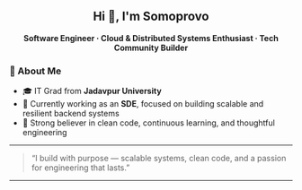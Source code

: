 <h2 align="center">Hi 👋, I'm Somoprovo</h1>

<p align="center">
  <b>Software Engineer · Cloud & Distributed Systems Enthusiast · Tech Community Builder</b>
</p>

### 🚀 About Me

- 🎓 IT Grad from **Jadavpur University**
- 💼 Currently working as an **SDE**, focused on building scalable and resilient backend systems
- 💬 Strong believer in clean code, continuous learning, and thoughtful engineering

---

<!--   
### 🛠 Tech Stack


<p align="center">
  <img src="https://skillicons.dev/icons?i=cpp,go,python,scala,js,ts,react,nextjs,nextjs,kafka,docker,kubernetes,aws,azure,fastapi,django,tensorflow,pytorch,postgres,mysql,mongodb,redis,linux,git" />
  <img src="https://skillicons.dev/icons?i=nextjs,docker,kubernetes,aws,azure,fastapi,django,tensorflow" />
  <br />
  <img src="https://skillicons.dev/icons?i=pytorch,postgres,mysql,mongodb,redis,linux,git" /> 
</p>
  -->


> “I build with purpose — scalable systems, clean code, and a passion for engineering that lasts.”

---
